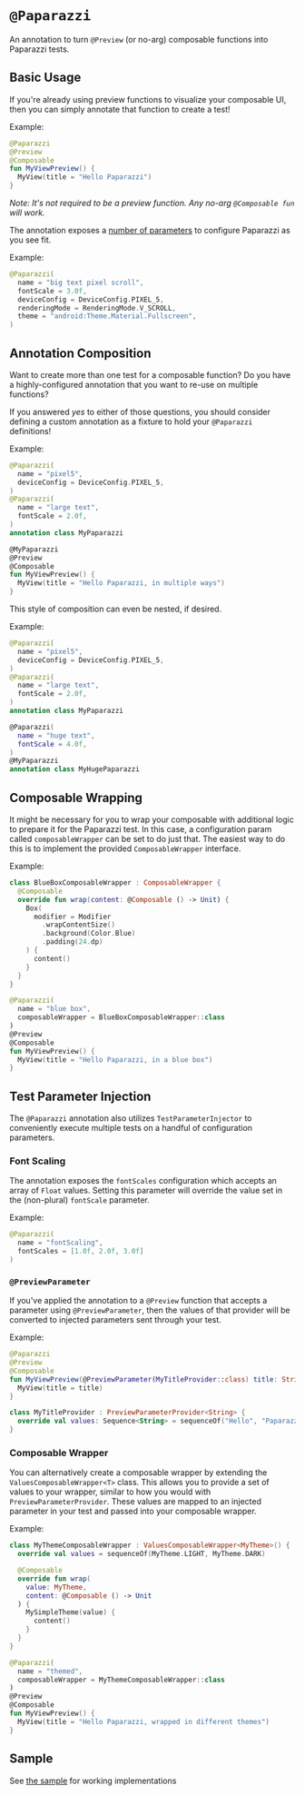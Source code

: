 # `@Paparazzi`
An annotation to turn `@Preview` (or no-arg) composable functions into Paparazzi tests.

## Basic Usage
If you're already using preview functions to visualize your composable UI, then you can simply annotate that function to create a test!

Example:
```kotlin
@Paparazzi
@Preview
@Composable
fun MyViewPreview() {
  MyView(title = "Hello Paparazzi")
}
```

*Note: It's not required to be a preview function. Any no-arg `@Composable fun` will work.*

The annotation exposes a [number of parameters](./src/main/java/app/cash/paparazzi/annotation/api/Paparazzi.kt) to configure Paparazzi as you see fit.

Example:
```kotlin
@Paparazzi(
  name = "big text pixel scroll",
  fontScale = 3.0f,
  deviceConfig = DeviceConfig.PIXEL_5,
  renderingMode = RenderingMode.V_SCROLL,
  theme = "android:Theme.Material.Fullscreen",
)
```

## Annotation Composition
Want to create more than one test for a composable function?
Do you have a highly-configured annotation that you want to re-use on multiple functions?

If you answered *yes* to either of those questions, you should consider defining a custom annotation as a fixture to hold your `@Paparazzi` definitions!

Example:
```kotlin
@Paparazzi(
  name = "pixel5",
  deviceConfig = DeviceConfig.PIXEL_5,
)
@Paparazzi(
  name = "large text",
  fontScale = 2.0f,
)
annotation class MyPaparazzi

@MyPaparazzi
@Preview
@Composable
fun MyViewPreview() {
  MyView(title = "Hello Paparazzi, in multiple ways")
}
```
This style of composition can even be nested, if desired.

Example:
```kotlin
@Paparazzi(
  name = "pixel5",
  deviceConfig = DeviceConfig.PIXEL_5,
)
@Paparazzi(
  name = "large text",
  fontScale = 2.0f,
)
annotation class MyPaparazzi

@Paparazzi(
  name = "huge text",
  fontScale = 4.0f,
)
@MyPaparazzi
annotation class MyHugePaparazzi
```

## Composable Wrapping
It might be necessary for you to wrap your composable with additional logic to prepare it for the Paparazzi test.
In this case, a configuration param called `composableWrapper` can be set to do just that.
The easiest way to do this is to implement the provided `ComposableWrapper` interface.

Example:
```kotlin
class BlueBoxComposableWrapper : ComposableWrapper {
  @Composable
  override fun wrap(content: @Composable () -> Unit) {
    Box(
      modifier = Modifier
        .wrapContentSize()
        .background(Color.Blue)
        .padding(24.dp)
    ) {
      content()
    }
  }
}

@Paparazzi(
  name = "blue box",
  composableWrapper = BlueBoxComposableWrapper::class
)
@Preview
@Composable
fun MyViewPreview() {
  MyView(title = "Hello Paparazzi, in a blue box")
}
```

## Test Parameter Injection
The `@Paparazzi` annotation also utilizes `TestParameterInjector` to conveniently execute multiple tests on a handful of configuration parameters.

### Font Scaling
The annotation exposes the `fontScales` configuration which accepts an array of `Float` values. Setting this parameter will override the value set in the (non-plural) `fontScale` parameter.

Example:
```kotlin
@Paparazzi(
  name = "fontScaling",
  fontScales = [1.0f, 2.0f, 3.0f]
)
```

### `@PreviewParameter`
If you've applied the annotation to a `@Preview` function that accepts a parameter using `@PreviewParameter`, then the values of that provider will be converted to injected parameters sent through your test.

Example:
```kotlin
@Paparazzi
@Preview
@Composable
fun MyViewPreview(@PreviewParameter(MyTitleProvider::class) title: String) {
  MyView(title = title)
}

class MyTitleProvider : PreviewParameterProvider<String> {
  override val values: Sequence<String> = sequenceOf("Hello", "Paparazzi")
}
```

### Composable Wrapper
You can alternatively create a composable wrapper by extending the `ValuesComposableWrapper<T>` class.
This allows you to provide a set of values to your wrapper, similar to how you would with `PreviewParameterProvider`.
These values are mapped to an injected parameter in your test and passed into your composable wrapper.

Example:
```kotlin
class MyThemeComposableWrapper : ValuesComposableWrapper<MyTheme>() {
  override val values = sequenceOf(MyTheme.LIGHT, MyTheme.DARK)

  @Composable
  override fun wrap(
    value: MyTheme,
    content: @Composable () -> Unit
  ) {
    MySimpleTheme(value) {
      content()
    }
  }
}

@Paparazzi(
  name = "themed",
  composableWrapper = MyThemeComposableWrapper::class
)
@Preview
@Composable
fun MyViewPreview() {
  MyView(title = "Hello Paparazzi, wrapped in different themes")
}
```

## Sample
See [the sample](../../sample/src/main/java/app/cash/paparazzi/sample) for working implementations
